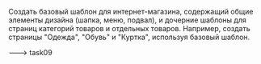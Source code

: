 Создать базовый шаблон для интернет-магазина,
содержащий общие элементы дизайна (шапка, меню,
подвал), и дочерние шаблоны для страниц категорий
товаров и отдельных товаров.
Например, создать страницы "Одежда", "Обувь" и "Куртка",
используя базовый шаблон.

---> task09
